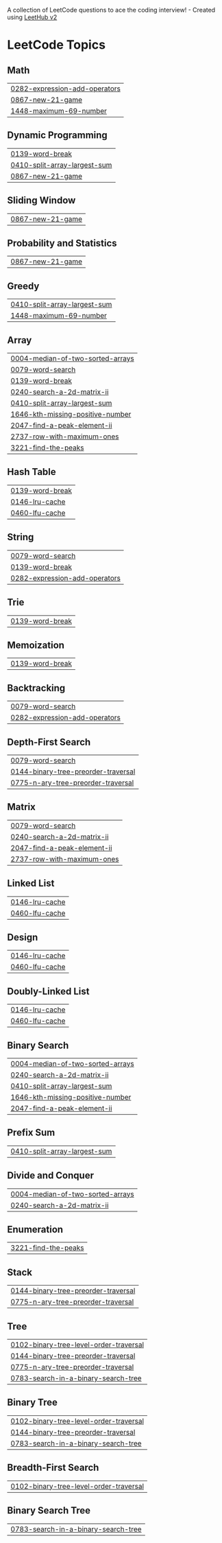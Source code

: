 A collection of LeetCode questions to ace the coding interview! - Created using [LeetHub v2](https://github.com/arunbhardwaj/LeetHub-2.0)
<!---LeetCode Topics Start-->
# LeetCode Topics
## Math
|  |
| ------- |
| [0282-expression-add-operators](https://github.com/sankalp-suyash/DSA/tree/master/0282-expression-add-operators) |
| [0867-new-21-game](https://github.com/sankalp-suyash/DSA/tree/master/0867-new-21-game) |
| [1448-maximum-69-number](https://github.com/sankalp-suyash/DSA/tree/master/1448-maximum-69-number) |
## Dynamic Programming
|  |
| ------- |
| [0139-word-break](https://github.com/sankalp-suyash/DSA/tree/master/0139-word-break) |
| [0410-split-array-largest-sum](https://github.com/sankalp-suyash/DSA/tree/master/0410-split-array-largest-sum) |
| [0867-new-21-game](https://github.com/sankalp-suyash/DSA/tree/master/0867-new-21-game) |
## Sliding Window
|  |
| ------- |
| [0867-new-21-game](https://github.com/sankalp-suyash/DSA/tree/master/0867-new-21-game) |
## Probability and Statistics
|  |
| ------- |
| [0867-new-21-game](https://github.com/sankalp-suyash/DSA/tree/master/0867-new-21-game) |
## Greedy
|  |
| ------- |
| [0410-split-array-largest-sum](https://github.com/sankalp-suyash/DSA/tree/master/0410-split-array-largest-sum) |
| [1448-maximum-69-number](https://github.com/sankalp-suyash/DSA/tree/master/1448-maximum-69-number) |
## Array
|  |
| ------- |
| [0004-median-of-two-sorted-arrays](https://github.com/sankalp-suyash/DSA/tree/master/0004-median-of-two-sorted-arrays) |
| [0079-word-search](https://github.com/sankalp-suyash/DSA/tree/master/0079-word-search) |
| [0139-word-break](https://github.com/sankalp-suyash/DSA/tree/master/0139-word-break) |
| [0240-search-a-2d-matrix-ii](https://github.com/sankalp-suyash/DSA/tree/master/0240-search-a-2d-matrix-ii) |
| [0410-split-array-largest-sum](https://github.com/sankalp-suyash/DSA/tree/master/0410-split-array-largest-sum) |
| [1646-kth-missing-positive-number](https://github.com/sankalp-suyash/DSA/tree/master/1646-kth-missing-positive-number) |
| [2047-find-a-peak-element-ii](https://github.com/sankalp-suyash/DSA/tree/master/2047-find-a-peak-element-ii) |
| [2737-row-with-maximum-ones](https://github.com/sankalp-suyash/DSA/tree/master/2737-row-with-maximum-ones) |
| [3221-find-the-peaks](https://github.com/sankalp-suyash/DSA/tree/master/3221-find-the-peaks) |
## Hash Table
|  |
| ------- |
| [0139-word-break](https://github.com/sankalp-suyash/DSA/tree/master/0139-word-break) |
| [0146-lru-cache](https://github.com/sankalp-suyash/DSA/tree/master/0146-lru-cache) |
| [0460-lfu-cache](https://github.com/sankalp-suyash/DSA/tree/master/0460-lfu-cache) |
## String
|  |
| ------- |
| [0079-word-search](https://github.com/sankalp-suyash/DSA/tree/master/0079-word-search) |
| [0139-word-break](https://github.com/sankalp-suyash/DSA/tree/master/0139-word-break) |
| [0282-expression-add-operators](https://github.com/sankalp-suyash/DSA/tree/master/0282-expression-add-operators) |
## Trie
|  |
| ------- |
| [0139-word-break](https://github.com/sankalp-suyash/DSA/tree/master/0139-word-break) |
## Memoization
|  |
| ------- |
| [0139-word-break](https://github.com/sankalp-suyash/DSA/tree/master/0139-word-break) |
## Backtracking
|  |
| ------- |
| [0079-word-search](https://github.com/sankalp-suyash/DSA/tree/master/0079-word-search) |
| [0282-expression-add-operators](https://github.com/sankalp-suyash/DSA/tree/master/0282-expression-add-operators) |
## Depth-First Search
|  |
| ------- |
| [0079-word-search](https://github.com/sankalp-suyash/DSA/tree/master/0079-word-search) |
| [0144-binary-tree-preorder-traversal](https://github.com/sankalp-suyash/DSA/tree/master/0144-binary-tree-preorder-traversal) |
| [0775-n-ary-tree-preorder-traversal](https://github.com/sankalp-suyash/DSA/tree/master/0775-n-ary-tree-preorder-traversal) |
## Matrix
|  |
| ------- |
| [0079-word-search](https://github.com/sankalp-suyash/DSA/tree/master/0079-word-search) |
| [0240-search-a-2d-matrix-ii](https://github.com/sankalp-suyash/DSA/tree/master/0240-search-a-2d-matrix-ii) |
| [2047-find-a-peak-element-ii](https://github.com/sankalp-suyash/DSA/tree/master/2047-find-a-peak-element-ii) |
| [2737-row-with-maximum-ones](https://github.com/sankalp-suyash/DSA/tree/master/2737-row-with-maximum-ones) |
## Linked List
|  |
| ------- |
| [0146-lru-cache](https://github.com/sankalp-suyash/DSA/tree/master/0146-lru-cache) |
| [0460-lfu-cache](https://github.com/sankalp-suyash/DSA/tree/master/0460-lfu-cache) |
## Design
|  |
| ------- |
| [0146-lru-cache](https://github.com/sankalp-suyash/DSA/tree/master/0146-lru-cache) |
| [0460-lfu-cache](https://github.com/sankalp-suyash/DSA/tree/master/0460-lfu-cache) |
## Doubly-Linked List
|  |
| ------- |
| [0146-lru-cache](https://github.com/sankalp-suyash/DSA/tree/master/0146-lru-cache) |
| [0460-lfu-cache](https://github.com/sankalp-suyash/DSA/tree/master/0460-lfu-cache) |
## Binary Search
|  |
| ------- |
| [0004-median-of-two-sorted-arrays](https://github.com/sankalp-suyash/DSA/tree/master/0004-median-of-two-sorted-arrays) |
| [0240-search-a-2d-matrix-ii](https://github.com/sankalp-suyash/DSA/tree/master/0240-search-a-2d-matrix-ii) |
| [0410-split-array-largest-sum](https://github.com/sankalp-suyash/DSA/tree/master/0410-split-array-largest-sum) |
| [1646-kth-missing-positive-number](https://github.com/sankalp-suyash/DSA/tree/master/1646-kth-missing-positive-number) |
| [2047-find-a-peak-element-ii](https://github.com/sankalp-suyash/DSA/tree/master/2047-find-a-peak-element-ii) |
## Prefix Sum
|  |
| ------- |
| [0410-split-array-largest-sum](https://github.com/sankalp-suyash/DSA/tree/master/0410-split-array-largest-sum) |
## Divide and Conquer
|  |
| ------- |
| [0004-median-of-two-sorted-arrays](https://github.com/sankalp-suyash/DSA/tree/master/0004-median-of-two-sorted-arrays) |
| [0240-search-a-2d-matrix-ii](https://github.com/sankalp-suyash/DSA/tree/master/0240-search-a-2d-matrix-ii) |
## Enumeration
|  |
| ------- |
| [3221-find-the-peaks](https://github.com/sankalp-suyash/DSA/tree/master/3221-find-the-peaks) |
## Stack
|  |
| ------- |
| [0144-binary-tree-preorder-traversal](https://github.com/sankalp-suyash/DSA/tree/master/0144-binary-tree-preorder-traversal) |
| [0775-n-ary-tree-preorder-traversal](https://github.com/sankalp-suyash/DSA/tree/master/0775-n-ary-tree-preorder-traversal) |
## Tree
|  |
| ------- |
| [0102-binary-tree-level-order-traversal](https://github.com/sankalp-suyash/DSA/tree/master/0102-binary-tree-level-order-traversal) |
| [0144-binary-tree-preorder-traversal](https://github.com/sankalp-suyash/DSA/tree/master/0144-binary-tree-preorder-traversal) |
| [0775-n-ary-tree-preorder-traversal](https://github.com/sankalp-suyash/DSA/tree/master/0775-n-ary-tree-preorder-traversal) |
| [0783-search-in-a-binary-search-tree](https://github.com/sankalp-suyash/DSA/tree/master/0783-search-in-a-binary-search-tree) |
## Binary Tree
|  |
| ------- |
| [0102-binary-tree-level-order-traversal](https://github.com/sankalp-suyash/DSA/tree/master/0102-binary-tree-level-order-traversal) |
| [0144-binary-tree-preorder-traversal](https://github.com/sankalp-suyash/DSA/tree/master/0144-binary-tree-preorder-traversal) |
| [0783-search-in-a-binary-search-tree](https://github.com/sankalp-suyash/DSA/tree/master/0783-search-in-a-binary-search-tree) |
## Breadth-First Search
|  |
| ------- |
| [0102-binary-tree-level-order-traversal](https://github.com/sankalp-suyash/DSA/tree/master/0102-binary-tree-level-order-traversal) |
## Binary Search Tree
|  |
| ------- |
| [0783-search-in-a-binary-search-tree](https://github.com/sankalp-suyash/DSA/tree/master/0783-search-in-a-binary-search-tree) |
<!---LeetCode Topics End-->